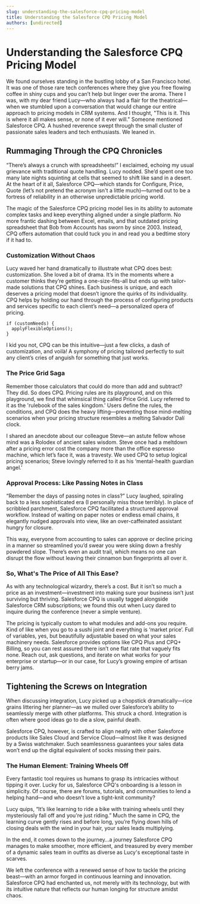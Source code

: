 ```yaml
---
slug: understanding-the-salesforce-cpq-pricing-model
title: Understanding the Salesforce CPQ Pricing Model
authors: [undirected]
---
```



# Understanding the Salesforce CPQ Pricing Model

We found ourselves standing in the bustling lobby of a San Francisco hotel. It was one of those rare tech conferences where they give you free flowing coffee in shiny cups and you can’t help but linger over the aroma. There I was, with my dear friend Lucy—who always had a flair for the theatrical—when we stumbled upon a conversation that would change our entire approach to pricing models in CRM systems. And I thought, "This is it. This is where it all makes sense, or none of it ever will." Someone mentioned Salesforce CPQ. A hushed reverence swept through the small cluster of passionate sales leaders and tech enthusiasts. We leaned in.

## Rummaging Through the CPQ Chronicles

“There’s always a crunch with spreadsheets!” I exclaimed, echoing my usual grievance with traditional quote handling. Lucy nodded. She’d spent one too many late nights squinting at cells that seemed to shift like sand in a desert. At the heart of it all, Salesforce CPQ—which stands for Configure, Price, Quote (let’s not pretend the acronym isn't a little much)—turned out to be a fortress of reliability in an otherwise unpredictable pricing world.

The magic of the Salesforce CPQ pricing model lies in its ability to automate complex tasks and keep everything aligned under a single platform. No more frantic dashing between Excel, emails, and that outdated pricing spreadsheet that Bob from Accounts has sworn by since 2003. Instead, CPQ offers automation that could tuck you in and read you a bedtime story if it had to.

### Customization Without Chaos

Lucy waved her hand dramatically to illustrate what CPQ does best: customization. She loved a bit of drama. It’s in the moments where a customer thinks they’re getting a one-size-fits-all but ends up with tailor-made solutions that CPQ shines. Each business is unique, and each deserves a pricing model that doesn’t ignore the quirks of its individuality. CPQ helps by holding our hand through the process of configuring products and services specific to each client’s need—a personalized opera of pricing.

```
if (customNeeds) {
  applyFlexibleOptions();
}
```
I kid you not, CPQ can be this intuitive—just a few clicks, a dash of customization, and voilà! A symphony of pricing tailored perfectly to suit any client’s cries of anguish for something that just works.

### The Price Grid Saga

Remember those calculators that could do more than add and subtract? They did. So does CPQ. Pricing rules are its playground, and on this playground, we find that whimsical thing called Price Grid. Lucy referred to it as the 'rulebook of the sales kingdom.' Users define the rules, the conditions, and CPQ does the heavy lifting—preventing those mind-melting scenarios when your pricing structure resembles a melting Salvador Dalí clock.

I shared an anecdote about our colleague Steve—an astute fellow whose mind was a Rolodex of ancient sales wisdom. Steve once had a meltdown after a pricing error cost the company more than the office espresso machine, which let’s face it, was a travesty. We used CPQ to setup logical pricing scenarios; Steve lovingly referred to it as his ‘mental-health guardian angel.’

### Approval Process: Like Passing Notes in Class

“Remember the days of passing notes in class?” Lucy laughed, spiraling back to a less sophisticated era (I personally miss those terribly). In place of scribbled parchment, Salesforce CPQ facilitated a structured approval workflow. Instead of waiting on paper notes or endless email chains, it elegantly nudged approvals into view, like an over-caffeinated assistant hungry for closure.

This way, everyone from accounting to sales can approve or decline pricing in a manner so streamlined you’d swear you were skiing down a freshly powdered slope. There’s even an audit trail, which means no one can disrupt the flow without leaving their cinnamon bun fingerprints all over it.

### So, What's The Price of All This Ease?

As with any technological wizardry, there’s a cost. But it isn’t so much a price as an investment—investment into making sure your business isn’t just surviving but thriving. Salesforce CPQ is usually tagged alongside Salesforce CRM subscriptions; we found this out when Lucy dared to inquire during the conference (never a simple venture).

The pricing is typically custom to what modules and add-ons you require. Kind of like when you go to a sushi joint and everything is ‘market price’. Full of variables, yes, but beautifully adjustable based on what your sales machinery needs. Salesforce provides options like CPQ Plus and CPQ+ Billing, so you can rest assured there isn’t one flat rate that vaguely fits none. Reach out, ask questions, and iterate on what works for your enterprise or startup—or in our case, for Lucy’s growing empire of artisan berry jams.

## Tightening the Screws on Integration

When discussing integration, Lucy picked up a chopstick dramatically—rice grains littering her planner—as we mulled over Salesforce’s ability to seamlessly merge with other platforms. This struck a chord. Integration is often where good ideas go to die a slow, painful death. 

Salesforce CPQ, however, is crafted to align neatly with other Salesforce products like Sales Cloud and Service Cloud—almost like it was designed by a Swiss watchmaker. Such seamlessness guarantees your sales data won’t end up the digital equivalent of socks missing their pairs.

### The Human Element: Training Wheels Off

Every fantastic tool requires us humans to grasp its intricacies without tipping it over. Lucky for us, Salesforce CPQ's onboarding is a lesson in simplicity. Of course, there are forums, tutorials, and communities to lend a helping hand—and who doesn’t love a tight-knit community? 

Lucy quips, “It’s like learning to ride a bike with training wheels until they mysteriously fall off and you're just riding.” Much the same in CPQ, the learning curve gently rises and before long, you’re flying down hills of closing deals with the wind in your hair, your sales leads multiplying.

In the end, it comes down to the journey…a journey Salesforce CPQ manages to make smoother, more efficient, and treasured by every member of a dynamic sales team in outfits as diverse as Lucy's exceptional taste in scarves.

We left the conference with a renewed sense of how to tackle the pricing beast—with an armor forged in continuous learning and innovation. Salesforce CPQ had enchanted us, not merely with its technology, but with its intuitive nature that reflects our human longing for structure amidst chaos.
